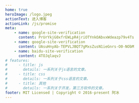 ```yaml
---
home: true
heroImage: /logo.jpeg
actionText: 进入博客
actionLink: /js/promise
meta:
    - name: google-site-verification
      content: PrUrYkjG0xfrEWLpR4jriOTYnkOAbvxWdeazp79v4Ts
    - name: google-site-verification
      content: UAsuHnyAb-TEPVLJBQT7gMxsZusN1ieGnrs-O0-NObM
    - name: baidu-site-verification
      content: 4TOJqlaqvJ
# features:
#     - title: js
#       details: 一系列关于js语言的文章。
#     - title: css
#       details: 一系列关于css语言的文章。
#     - title: 其他
#       details: 一系列关于开发，第三方软件的文章。
footer: MIT Licensed | Copyright © 2016-present 阿冰
---
```

